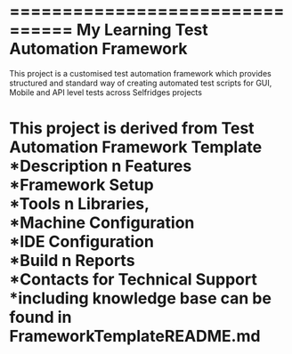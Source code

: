 ================================
My Learning Test Automation Framework
================================
This project is a customised test automation framework which provides structured and standard way of 
creating automated test scripts for GUI, Mobile and API level tests across Selfridges projects  

This project is derived from Test Automation Framework Template   
*Description n Features     
*Framework Setup      
*Tools n Libraries,  
*Machine Configuration  
*IDE Configuration  
*Build n Reports  
*Contacts for Technical Support  
*including knowledge base can be found in 
FrameworkTemplateREADME.md
=================